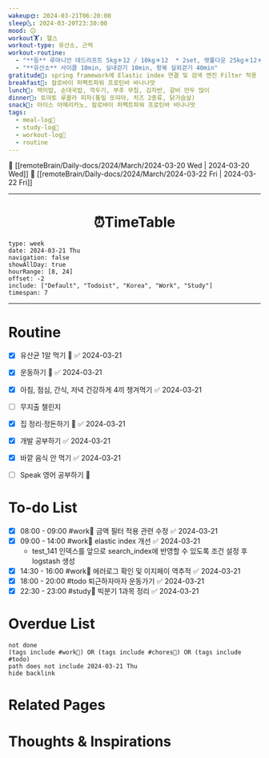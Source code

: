 ```yaml
---
wakeup🌞: 2024-03-21T06:20:00
sleep🌜: 2024-03-20T23:30:00
mood: 😕
workout🏋️: 헬스
workout-type: 유산소, 근력
workout-routine:
  - "**등** 루마니안 데드리프트 5kg＊12 / 10kg＊12  * 2set, 랫풀다운 25kg＊12＊3set, 어시스트 풀업 102.5kg＊12＊3set "
  - "**유산소** 사이클 10min, 실내걷기 10min, 왕복 실외걷기 40min"
gratitude🙏: spring framework에 Elastic index 연결 및 검색 엔진 Filter 적용 1차 완성!
breakfast🍳: 칼로바이 퍼펙트파워 프로틴바 바나나맛
lunch🍚: 백미밥, 순대국밥, 깍두기, 부추 무침, 김자반, 갈비 만두 많이
dinner🥗: 토마토 루꼴라 피자(통밀 또띠아, 치즈 2종류, 닭가슴살)
snack🍬: 아이스 아메리카노, 칼로바이 퍼펙트파워 프로틴바 바나나맛
tags:
  - meal-log📝
  - study-log📓
  - workout-log💪
  - routine
---
```


🔺 [[remoteBrain/Daily-docs/2024/March/2024-03-20 Wed | 2024-03-20 Wed]]
🔻 [[remoteBrain/Daily-docs/2024/March/2024-03-22 Fri | 2024-03-22 Fri]]
___
<h1> <center>⏰TimeTable </center> </h1>

```gEvent
type: week
date: 2024-03-21 Thu
navigation: false
showAllDay: true
hourRange: [8, 24]
offset: -2
include: ["Default", "Todoist", "Korea", "Work", "Study"]
timespan: 7
```

--- 


# Routine 

- [x] 유산균 1알 먹기 🔼 ✅ 2024-03-21
- [x] 운동하기 🔼 ✅ 2024-03-21
- [x] 아침, 점심, 간식, 저녁 건강하게 4끼 챙겨먹기 ✅ 2024-03-21
- [ ] 무지출 챌린지 
- [x] 집 정리·정돈하기 🔼 ✅ 2024-03-21
- [x] 개발 공부하기 ✅ 2024-03-21
- [x] 바깥 음식 안 먹기 ✅ 2024-03-21
- [ ] Speak 영어 공부하기 🔼 


# To-do List

- [x] 08:00 - 09:00 #work💼 금액 필터 적용 관련 수정 ✅ 2024-03-21
- [x] 09:00 - 14:00 #work💼 elastic index 개선 ✅ 2024-03-21
	- test_141 인덱스를 앞으로 search_index에 반영할 수 있도록 조건 설정 후 logstash 생성 
- [x] 14:30 - 16:00 #work💼 에러로그 확인 및 이지페이 역추적 ✅ 2024-03-21
- [x] 18:00 - 20:00 #todo 퇴근하자마자 운동가기 ✅ 2024-03-21
- [x] 22:30 - 23:00 #study📓 빅분기 1과목 정리 ✅ 2024-03-21

# Overdue List
```tasks
not done
(tags include #work💼) OR (tags include #chores🧺) OR (tags include #todo)
path does not include 2024-03-21 Thu
hide backlink
```

# Related Pages



# Thoughts & Inspirations

